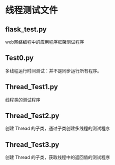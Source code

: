 # 线程测试文件

## flask_test.py

web网络编程中的应用程序框架测试程序

## Test0.py

多线程运行时间测试：并不是同步运行所有程序。

## Thread_Test1.py

线程类的测试程序

## Thread_Test2.py

创建 Thread 的子类，通过子类创建多线程的测试程序

## Thread_Test3.py

创建 Thread 的子类，获取线程中的返回值的测试程序
